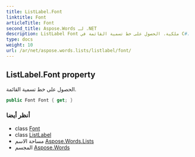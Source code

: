```yaml
---
title: ListLabel.Font
linktitle: Font
articleTitle: Font
second_title: Aspose.Words لـ .NET
description: ListLabel Font ملكية. الحصول على خط تسمية القائمة في C#.
type: docs
weight: 10
url: /ar/net/aspose.words.lists/listlabel/font/
---
```

## ListLabel.Font property

الحصول على خط تسمية القائمة.

```csharp
public Font Font { get; }
```

### أنظر أيضا

* class [Font](../../../aspose.words/font/)
* class [ListLabel](../)
* مساحة الاسم [Aspose.Words.Lists](../../../aspose.words.lists/)
* المجسم [Aspose.Words](../../../)
